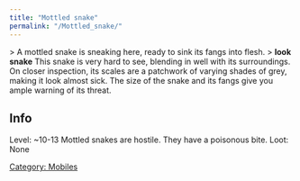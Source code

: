 ```yaml
---
title: "Mottled snake"
permalink: "/Mottled_snake/"
---
```


\> A mottled snake is sneaking here, ready to sink its fangs into
flesh.
\> **look snake**
This snake is very hard to see, blending in well with its surroundings.
On
closer inspection, its scales are a patchwork of varying shades of
grey,
making it look almost sick. The size of the snake and its fangs give
you
ample warning of its threat.

## Info

Level: ~10-13
Mottled snakes are hostile. They have a poisonous bite.
Loot: None

[Category: Mobiles](Category:_Mobiles "wikilink")